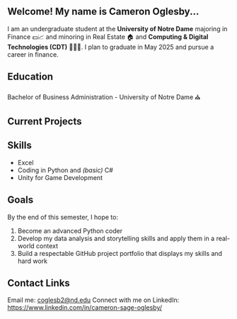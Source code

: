 ## Welcome! My name is Cameron Oglesby...

I am an undergraduate student at the **University of Notre Dame** majoring in Finance 💵📈 and minoring in Real Estate 🏠 and 
**Computing & Digital Technologies (CDT)** 👩🏼‍💻. I plan to graduate in May 2025 and pursue a career in finance. 

## Education

Bachelor of Business Administration - University of Notre Dame ⛪

## Current Projects


## Skills

- Excel
- Coding in Python and *(basic)* C#
- Unity for Game Development 

## Goals

By the end of this semester, I hope to:
1. Become an advanced Python coder
2. Develop my data analysis and storytelling skills and apply them in a real-world context
3. Build a respectable GitHub project portfolio that displays my skills and hard work

## Contact Links

Email me: coglesb2@nd.edu
Connect with me on LinkedIn: https://www.linkedin.com/in/cameron-sage-oglesby/ 





